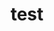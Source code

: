 ---
layout: profile
title : test
Name: Pritish Samal
University: National Institute of Technology, Rourkela
City: Berhampur
Country: India
Bio: Hey👋 Myself Pritish and I'm socially awkward.
Favourite-Programming-Languages: TypeScript, Go
Interests-Outside-Of-Tech: Photography, Music, Football, Basketball
GitHub: https://github.com/CIPHERTron
LinkedIn: https://linkedin.com/in/pritishsamal
Twitter: https://twitter.com/PritishSamal11
Image: https://drive.google.com/open?id=1112HMAvL38eY9eA6msuUqHqm3BoWifly
Resume: https://drive.google.com/open?id=1pTQrUJdguIZ-Y0m76zsKoeonZRKjMc__
---